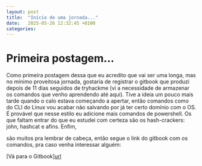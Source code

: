 ```yaml
---
layout: post
title:  "Início de uma jornada..."
date:   2025-05-26 12:32:45 +0100
categories:
---
```


# Primeira postagem...
Como primeira postagem dessa que eu acredito que vai ser uma longa, mas no mínimo proveitosa jornada, gostaria de registrar o gitbook que produzi depois de 11 dias seguidos de tryhackme (vi a necessidade de armazenar os comandos que venho aprendendo até aqui).
Tive a ideia um pouco mais tarde quando o calo estava começando a apertar, então comandos como do CLI do Linux vou acabar não salvando por já ter certo domínio com o OS. É provável que nesse estilo eu adicione mais comandos de powershell.
Os que faltam entrar do que eu estudei com certeza são os hash-crackers: john, hashcat e afins. Enfim,

são muitos pra lembrar de cabeça, então segue o link do gitbook com os comandos, pra caso venha interessar alguém:

[Vá para o Gitbook][url](https://anotacoes-do-imperador.gitbook.io/comandos-pentesting)
